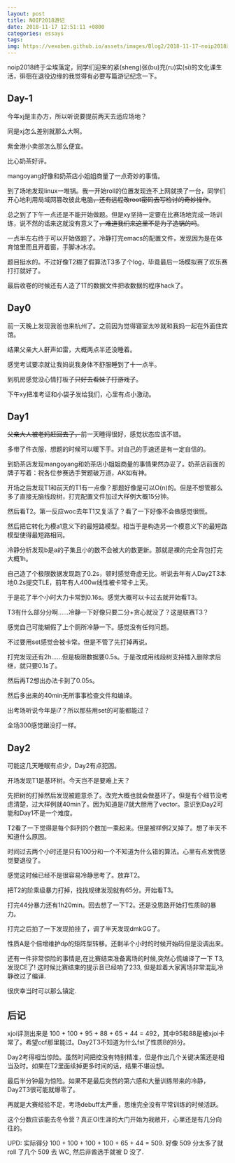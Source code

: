 ```yaml
---
layout: post
title: NOIP2018游记
date: 2018-11-17 12:51:11 +0800
categories: essays
tags: 
img: https://vexoben.github.io/assets/images/Blog2/2018-11-17-noip2018游记.png
---
```


noip2018终于尘埃落定，同学们迎来的紧(sheng)张(bu)充(ru)实(si)的文化课生活，徘徊在退役边缘的我觉得有必要写篇游记纪念一下。

## **Day-1** ##

今年xj是主办方，所以听说要提前两天去适应场地？

同是xj怎么差别就那么大啊。

紫金港小卖部怎么那么便宜。

比心奶茶好评。

mangoyang好像和奶茶店小姐姐商量了一点奇妙的事情。

到了场地发现linux一堆锅。我一开始roll的位置发现连不上网就换了一台，同学们开心地利用局域网篡改彼此电脑~~，还有远程改root密码去写检讨的奇妙操作~~。

总之到了下午一点还是不能开始做题。但是xy坚持一定要在比赛场地完成一场训练，说不然的话来这就没有意义了~~，难道我们来这里不是为了造锅的吗~~。

一点半左右终于可以开始做题了。冷静打完emacs的配置文件，发现因为是在体育馆里而且开着窗，手脚冰冰凉。

题目挺水的。不过好像T2糊了假算法T3多了个log，毕竟最后一场模拟赛了欢乐赛打打就好了。

最后收卷的时候还有人造了1T的数据文件把收数据的程序hack了。

## **Day0** ##

前一天晚上发现我爸也来杭州了。之前因为觉得寝室太吵就和我妈一起在外面住宾馆。

结果父亲大人鼾声如雷，大概两点半还没睡着。

感觉考试要凉就让我妈说我身体不舒服睡到了十一点半。

到机房感觉没心情打板子~~只好去看妹子打游戏了~~。

下午xy把准考证和小袋子发给我们，心里有点小激动。

## **Day1** ##

~~父亲大人被老妈赶回去了，~~前一天睡得很好，感觉状态应该不错。

多带了件衣服，想题的时候可以暖下手。对自己的手速还是有一定自信的。

到奶茶店发现mangoyang和奶茶店小姐姐商量的事情果然办妥了。奶茶店前面的牌子写着：祝各位参赛选手贺题破万道，AK如有神。

开场之后发现T1和前天的T1有一点像？那题好像是可以O(n)的。但是不想管那么多了直接无脑线段树，打完配置文件加过大样例大概15分钟。

然后看T2。第一反应woc去年T1又复活了？看了一下好像不会做感觉很慌。

然后把它转化为模a1意义下的最短路模型。相当于是构造另一个模意义下的最短路模型使得最短路相同。

冷静分析发现b是a的子集且小的数不会被大的数更新。那就是裸的完全背包打完大概1h。

自己造了个极限数据发现跑了0.2s，顿时感觉奇虚无比。听说去年有人Day2T3本地0.2s提交TLE，前年有人400w线性被卡常卡上天。

于是花了半个小时大力卡常到0.16s。感觉大概可以卡过去就开始看T3。

T3有什么部分分啊……冷静一下好像只要二分+贪心就没了？这是联赛T3？

感觉自己可能糊假了上个厕所冷静一下。感觉没有任何问题。

不过要用set感觉会被卡常。但是不管了先打掉再说。

打完发现还有2h……但是极限数据要0.5s。于是改成用线段树支持插入删除求后继，就只要0.1s了。

然后再T2想出办法卡到了0.05s。

然后多出来的40min无所事事检查文件和编译。

出考场听说今年是i7？所以那些用set的可能都能过？

全场300感觉跟没打一样。

## **Day2** ##

可能这几天睡眠有点少，Day2有点犯困。

开场发现T1是基环树。今天岂不是要难上天？

先把树的打掉然后发现被题意杀了。改完大概也就会做基环了。但是有个细节没考虑清楚，过大样例就40min了。因为知道是i7就大胆用了vector。意识到Day2可能和Day1不是一个难度。

T2看了一下觉得是每个斜列的个数加一乘起来。但是被样例2叉掉了。想了半天不知道什么原因。

时间过去两个小时还是只有100分和一个不知道为什么错的算法。心里有点发慌感觉要退役了。

感觉这时候已经不是很容易冷静思考了。放弃T2。

把T2的阶乘级暴力打掉，找找规律发现就有65分。开始看T3。

打完44分暴力还有1h20min。回去想了一下T2。还是没思路开始打性质B的暴力。

打完之后拍了一下发现拍挂了，调了半天发现dmkGG了。

性质A是个倍增维护dp的矩阵型转移。还剩半个小时的时候开始码但是没调出来。

还有一件非常惊险的事情是,在比赛结束准备离场的时候,突然心慌编译了一下 T3, 发现CE了! 这时候比赛结束的提示音已经响了233, 但是趁着大家离场非常混乱冷静改过了编译.

很庆幸当时可以那么镇定.

## **后记** ##

xjoi评测出来是 100 + 100 + 95 + 88 + 65 + 44 = 492，其中95和88是被xjoi卡常了。希望ccf那里能过。Day2T3不知道为什么fst了性质B的8分。

Day2考得相当惊险。虽然时间把控没有特别精准，但是作出几个关键决策还是相当及时。如果在T2里面续掉更多时间的话，结果不堪设想。

最后半分钟最为惊险。如果不是最后突然的第六感和大量训练带来的冷静，Day2T3很可能就爆零了。

再就是大赛经验不足，考场debuff太严重，思维完全没有平常训练的时候活跃。

这个分数应该能去冬令营？真正OI生涯的大门开始为我敞开，心里还是有几分向往的。

UPD: 实际得分 100 + 100 + 100 + 100 + 65 + 44 = 509. 好像 509 分太多了就 roll 了几个 509 去 WC, 然后非酋选手就被 D 没了.